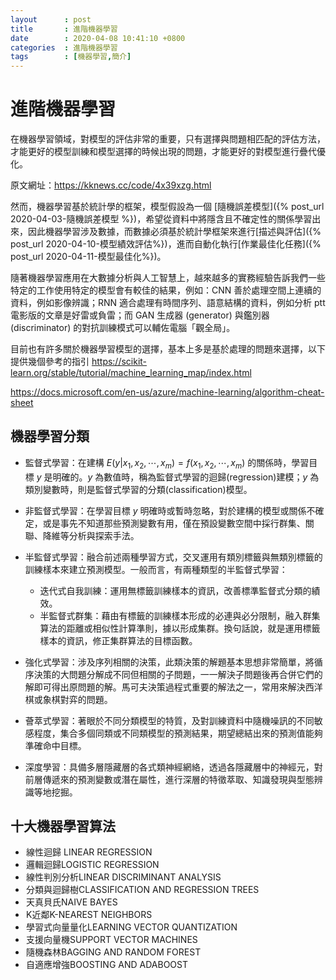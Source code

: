 ```yaml
---
layout      : post
title       : 進階機器學習
date        : 2020-04-08 10:41:10 +0800
categories  : 進階機器學習
tags        : [機器學習,簡介]
---
```


# 進階機器學習
在機器學習領域，對模型的評估非常的重要，只有選擇與問題相匹配的評估方法，才能更好的模型訓練和模型選擇的時候出現的問題，才能更好的對模型進行疊代優化。

原文網址：<https://kknews.cc/code/4x39xzg.html>

然而，機器學習基於統計學的框架，模型假設為一個 [隨機誤差模型]({% post_url 2020-04-03-隨機誤差模型 %})，希望從資料中將隱含且不確定性的關係學習出來，因此機器學習涉及數據，而數據必須基於統計學框架來進行[描述與評估]({% post_url 2020-04-10-模型績效評估%})，進而自動化執行[作業最佳化任務]({% post_url 2020-04-11-模型最佳化%})。

隨著機器學習應用在大數據分析與人工智慧上，越來越多的實務經驗告訴我們一些特定的工作使用特定的模型會有較佳的結果，例如：CNN 善於處理空間上連續的資料，例如影像辨識；RNN 適合處理有時間序列、語意結構的資料，例如分析 ptt 電影版的文章是好雷或負雷；而 GAN 生成器 (generator) 與鑑別器 (discriminator) 的對抗訓練模式可以輔佐電腦「觀全局」。

目前也有許多關於機器學習模型的選擇，基本上多是基於處理的問題來選擇，以下提供幾個參考的指引
<https://scikit-learn.org/stable/tutorial/machine_learning_map/index.html>

<https://docs.microsoft.com/en-us/azure/machine-learning/algorithm-cheat-sheet>

## 機器學習分類

- 監督式學習：在建構 $E(y \lvert x_1,x_2,\cdots,x_m)=f(x_1,x_2,\cdots,x_m)$ 的關係時，學習目標 $y$ 是明確的。$y$ 為數值時，稱為監督式學習的迴歸(regression)建模；$y$ 為類別變數時，則是監督式學習的分類(classification)模型。

- 非監督式學習：在學習目標 $y$ 明確時或暫時忽略，對於建構的模型或關係不確定，或是事先不知道那些預測變數有用，僅在預設變數空間中採行群集、關聯、降維等分析與探索手法。

- 半監督式學習：融合前述兩種學習方式，交叉運用有類別標籤與無類別標籤的訓練樣本來建立預測模型。一般而言，有兩種類型的半監督式學習：
  - 迭代式自我訓練：運用無標籤訓練樣本的資訊，改善標準監督式分類的績效。
  - 半監督式群集：藉由有標籤的訓練樣本形成的必連與必分限制，融入群集算法的距離或相似性計算準則，據以形成集群。換句話說，就是運用標籤樣本的資訊，修正集群算法的目標函數。

- 強化式學習：涉及序列相關的決策，此類決策的解題基本思想非常簡單，將循序決策的大問題分解成不同但相關的子問題，一一解決子問題後再合併它們的解即可得出原問題的解。馬可夫決策過程式重要的解法之一，常用來解決西洋棋或象棋對弈的問題。

-  薈萃式學習：著眼於不同分類模型的特質，及對訓練資料中隨機噪訊的不同敏感程度，集合多個同類或不同類模型的預測結果，期望總結出來的預測值能夠準確命中目標。

-  深度學習：具備多層隱藏層的各式類神經網絡，透過各隱藏層中的神經元，對前層傳遞來的預測變數或潛在屬性，進行深層的特徵萃取、知識發現與型態辨識等地挖掘。

## 十大機器學習算法

-  線性迴歸 LINEAR REGRESSION
-  邏輯迴歸LOGISTIC REGRESSION
-  線性判別分析LINEAR DISCRIMINANT ANALYSIS
-  分類與迴歸樹CLASSIFICATION AND REGRESSION TREES
-  天真貝氏NAIVE BAYES
-  K近鄰K-NEAREST NEIGHBORS
-  學習式向量量化LEARNING VECTOR QUANTIZATION
-  支援向量機SUPPORT VECTOR MACHINES
-  隨機森林BAGGING AND RANDOM FOREST
-  自適應增強BOOSTING AND ADABOOST
